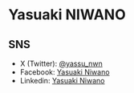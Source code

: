 # Yasuaki NIWANO

## SNS

- X (Twitter): [@yassu_nwn](https://twitter.com/yassu_nwn)
- Facebook: [Yasuaki Niwano](https://www.facebook.com/yasuaki.niwano)
- Linkedin: [Yasuaki Niwano](https://www.linkedin.com/in/%E6%81%AD%E5%BD%B0-%E5%BA%AD%E9%87%8E-a04087180/?trk=opento_sprofile_topcard)